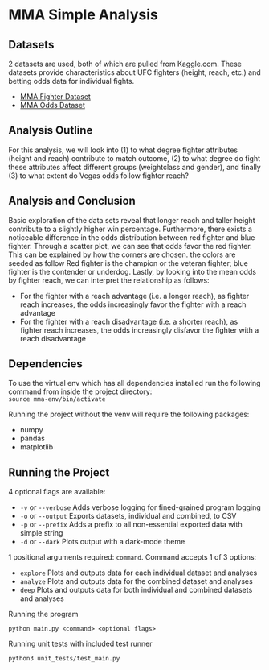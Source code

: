 # MMA Simple Analysis

## Datasets

2 datasets are used, both of which are pulled from Kaggle.com. These datasets provide characteristics about UFC fighters (height, reach, etc.) and betting odds data for individual fights.
* [MMA Fighter Dataset](https://www.kaggle.com/rajeevw/ufcdata)
* [MMA Odds Dataset](https://www.kaggle.com/mdabbert/ufc-fights-2010-2020-with-betting-odds)

## Analysis Outline

For this analysis, we will look into (1) to what degree fighter attributes (height and reach) contribute to match outcome, (2) to what degree do fight these attributes affect different groups (weightclass and gender), and finally (3) to what extent do Vegas odds follow fighter reach?

## Analysis and Conclusion

Basic exploration of the data sets reveal that longer reach and taller height contribute to a slightly higher win percentage. Furthermore, there exists a noticeable difference in the odds distribution between red fighter and blue fighter. Through a scatter plot, we can see that odds favor the red fighter. This can be explained by how the corners are chosen. the colors are seeded as follow Red fighter is the champion or the veteran fighter; blue fighter is the contender or underdog. Lastly, by looking into the mean odds by fighter reach, we can interpret the relationship as follows:
* For the fighter with a reach advantage (i.e. a longer reach), as fighter reach increases, the odds increasingly favor the fighter with a reach advantage
* For the fighter with a reach disadvantage (i.e. a shorter reach), as fighter reach increases, the odds increasingly disfavor the fighter with a reach disadvantage

## Dependencies

To use the virtual env which has all dependencies installed run the following command from inside the project directory: <br />
`source mma-env/bin/activate`

Running the project without the venv will require the following packages:
* numpy
* pandas
* matplotlib

## Running the Project

4 optional flags are available:
* `-v` or `--verbose` Adds verbose logging for fined-grained program logging
* `-o` or `--output` Exports datasets, individual and combined, to CSV
* `-p` or `--prefix` Adds a prefix to all non-essential exported data with simple string
* `-d` or `--dark` Plots output with a dark-mode theme

1 positional arguments required: `command`. Command accepts 1 of 3 options:
* `explore` Plots and outputs data for each individual dataset and analyses
* `analyze` Plots and outputs data for the combined dataset and analyses
* `deep` Plots and outputs data for both individual and combined datasets and analyses

Running the program

`python main.py <command> <optional flags>`

Running unit tests with included test runner

`python3 unit_tests/test_main.py`
